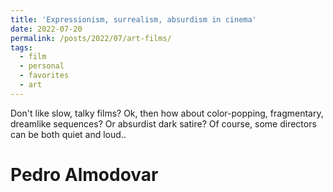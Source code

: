 ```yaml
---
title: 'Expressionism, surrealism, absurdism in cinema'
date: 2022-07-20
permalink: /posts/2022/07/art-films/
tags:
  - film
  - personal
  - favorites
  - art
---
```


Don't like slow, talky films? Ok, then how about color-popping, fragmentary, dreamlike sequences? Or absurdist dark satire? Of course, some directors can be both quiet and loud..

Pedro Almodovar
==========
